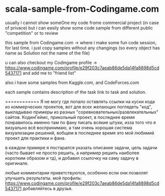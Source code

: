 # scala-sample-from-Codingame.com

usually i cannot show someOne my code frome commercial project (in case of privace)
but i can easily show some code sample from different public "competition" or to review

this sample from Codingame.com -> where i make some fun code session, for last time.
i just copy samples without any changings (so every object has name as Solution not the name of the file)

u can also checkout my Codingame profile -> https://www.codingame.com/profile/e29f203c7aeab86de5da14fa8898d5cd5437171 and add me to "friend list"

also i have some samples from Kaggle.com, and CodeForces.com

each sample contains description of the task link to task and solution.

============
Я не могу где попало оставлять ссылки на куски кода из коммерческих проектов, вот для всех желающих поглядеть "код", выкладываю примеры из разных "соревновательных/развлекательных" сайтов. 
КодинГеймс, прикольный проект, в последнее время понравилось именно там по фану писать всякие штуки, изза того что я визуально всё воспринимаю, а там очень хорошая система визуализации решений, вобщем в последнее время это мой любимий проект для практики и фана. 

в каждом примере я постарался указать описание задачи, цель задачи (часто бывает не просто решить, а например решить наиболее коротким образом и тд), и добавил ссылочку на саму задачу в оригинале. 

любые комментарии приветствуются, особенно если они позволят улучшить результаты. 
мой профиль: https://www.codingame.com/profile/e29f203c7aeab86de5da14fa8898d5cd5437171
добавляйтесь в друзья. 
